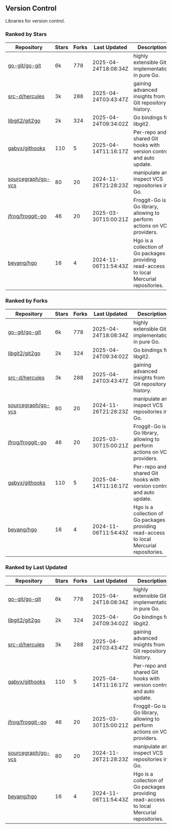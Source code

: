 ## Version Control

Libraries for version control.

### Ranked by Stars

| Repository | Stars | Forks | Last Updated | Description | 
|------------|-------|-------|--------------|-------------|
| [go-git/go-git](https://github.com/go-git/go-git) | 6k | 778 | 2025-04-24T18:08:34Z |  highly extensible Git implementation in pure Go. |
| [src-d/hercules](https://github.com/src-d/hercules) | 3k | 288 | 2025-04-24T03:43:47Z |  gaining advanced insights from Git repository history. |
| [libgit2/git2go](https://github.com/libgit2/git2go) | 2k | 324 | 2025-04-24T09:34:02Z |  Go bindings for libgit2. |
| [gabyx/githooks](https://github.com/gabyx/githooks) | 110 | 5 | 2025-04-14T11:16:17Z |  Per-repo and shared Git hooks with version control and auto update. |
| [sourcegraph/go-vcs](https://github.com/sourcegraph/go-vcs) | 80 | 20 | 2024-11-26T21:28:23Z |  manipulate and inspect VCS repositories in Go. |
| [jfrog/froggit-go](https://github.com/jfrog/froggit-go) | 46 | 20 | 2025-03-30T15:00:21Z |  Froggit-Go is a Go library, allowing to perform actions on VCS providers. |
| [beyang/hgo](https://github.com/beyang/hgo) | 16 | 4 | 2024-11-06T11:54:43Z |  Hgo is a collection of Go packages providing read-access to local Mercurial repositories. |

### Ranked by Forks

| Repository | Stars | Forks | Last Updated | Description | 
|------------|-------|-------|--------------|-------------|
| [go-git/go-git](https://github.com/go-git/go-git) | 6k | 778 | 2025-04-24T18:08:34Z |  highly extensible Git implementation in pure Go. |
| [libgit2/git2go](https://github.com/libgit2/git2go) | 2k | 324 | 2025-04-24T09:34:02Z |  Go bindings for libgit2. |
| [src-d/hercules](https://github.com/src-d/hercules) | 3k | 288 | 2025-04-24T03:43:47Z |  gaining advanced insights from Git repository history. |
| [sourcegraph/go-vcs](https://github.com/sourcegraph/go-vcs) | 80 | 20 | 2024-11-26T21:28:23Z |  manipulate and inspect VCS repositories in Go. |
| [jfrog/froggit-go](https://github.com/jfrog/froggit-go) | 46 | 20 | 2025-03-30T15:00:21Z |  Froggit-Go is a Go library, allowing to perform actions on VCS providers. |
| [gabyx/githooks](https://github.com/gabyx/githooks) | 110 | 5 | 2025-04-14T11:16:17Z |  Per-repo and shared Git hooks with version control and auto update. |
| [beyang/hgo](https://github.com/beyang/hgo) | 16 | 4 | 2024-11-06T11:54:43Z |  Hgo is a collection of Go packages providing read-access to local Mercurial repositories. |

### Ranked by Last Updated

| Repository | Stars | Forks | Last Updated | Description | 
|------------|-------|-------|--------------|-------------|
| [go-git/go-git](https://github.com/go-git/go-git) | 6k | 778 | 2025-04-24T18:08:34Z |  highly extensible Git implementation in pure Go. |
| [libgit2/git2go](https://github.com/libgit2/git2go) | 2k | 324 | 2025-04-24T09:34:02Z |  Go bindings for libgit2. |
| [src-d/hercules](https://github.com/src-d/hercules) | 3k | 288 | 2025-04-24T03:43:47Z |  gaining advanced insights from Git repository history. |
| [gabyx/githooks](https://github.com/gabyx/githooks) | 110 | 5 | 2025-04-14T11:16:17Z |  Per-repo and shared Git hooks with version control and auto update. |
| [jfrog/froggit-go](https://github.com/jfrog/froggit-go) | 46 | 20 | 2025-03-30T15:00:21Z |  Froggit-Go is a Go library, allowing to perform actions on VCS providers. |
| [sourcegraph/go-vcs](https://github.com/sourcegraph/go-vcs) | 80 | 20 | 2024-11-26T21:28:23Z |  manipulate and inspect VCS repositories in Go. |
| [beyang/hgo](https://github.com/beyang/hgo) | 16 | 4 | 2024-11-06T11:54:43Z |  Hgo is a collection of Go packages providing read-access to local Mercurial repositories. |

